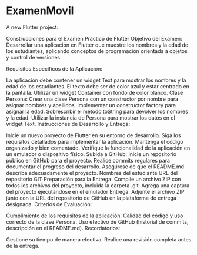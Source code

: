 # ExamenMovil

A new Flutter project.

Construcciones para el Examen Práctico de Flutter
Objetivo del Examen: Desarrollar una aplicación en Flutter que muestre los nombres y la edad de los estudiantes, aplicando conceptos de programación orientada a objetos y control de versiones.

Requisitos Específicos de la Aplicación:

La aplicación debe contener un widget Text para mostrar los nombres y la edad de los estudiantes.
El texto debe ser de color azul y estar centrado en la pantalla.
Utilizar un widget Container con fondo de color blanco.
Clase Persona:
Crear una clase Persona con un constructor por nombre para asignar nombres y apellidos.
Implementar un constructor factory para asignar la edad.
Sobrescribir el método toString para devolver los nombres y la edad.
Utilizar la instancia de Persona para mostrar los datos en el widget Text.
Instrucciones de Desarrollo y Entrega:

Inicie un nuevo proyecto de Flutter en su entorno de desarrollo.
Siga los requisitos detallados para implementar la aplicación. Mantenga el código organizado y bien comentado.
Verifique la funcionalidad de la aplicación en un emulador o dispositivo físico.
Subida a GitHub:
Inicie un repositorio público en GitHub para el proyecto.
Realice commits regulares para documentar el progreso del desarrollo.
Asegúrese de que el README.md describa adecuadamente el proyecto.
Nombres del estudiante
URL del repositorio GIT
Preparación para la Entrega:
Compile un archivo ZIP con todos los archivos del proyecto, incluida la carpeta .git.
Agrega una captura del proyecto ejecutándose en el emulador
Entrega:
Adjunte el archivo ZIP junto con la URL del repositorio de GitHub en la plataforma de entrega designada.
Criterios de Evaluación:

Cumplimiento de los requisitos de la aplicación.
Calidad del código y uso correcto de la clase Persona.
Uso efectivo de GitHub (historial de commits, descripción en el README.md).
Recordatorios:

Gestione su tiempo de manera efectiva.
Realice una revisión completa antes de la entrega.
